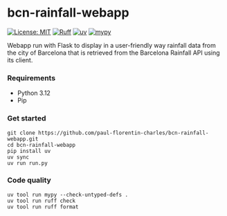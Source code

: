 # bcn-rainfall-webapp

[![License: MIT](https://img.shields.io/badge/License-MIT-yellow.svg)](https://opensource.org/licenses/MIT)
[![Ruff](https://img.shields.io/endpoint?url=https://raw.githubusercontent.com/astral-sh/ruff/main/assets/badge/v2.json)](https://github.com/astral-sh/ruff)
[![uv](https://img.shields.io/endpoint?url=https://raw.githubusercontent.com/astral-sh/uv/main/assets/badge/v0.json)](https://github.com/astral-sh/uv)
[![mypy](https://www.mypy-lang.org/static/mypy_badge.svg)](https://mypy-lang.org/)

Webapp run with Flask to display in a user-friendly way rainfall data from the city of Barcelona that is retrieved from the Barcelona Rainfall API using its client.

### Requirements

- Python 3.12
- Pip

### Get started

```commandline
git clone https://github.com/paul-florentin-charles/bcn-rainfall-webapp.git
cd bcn-rainfall-webapp
pip install uv
uv sync
uv run run.py
```

### Code quality

```commandline
uv tool run mypy --check-untyped-defs .
uv tool run ruff check
uv tool run ruff format
```